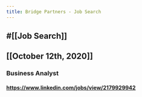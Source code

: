 ```yaml
---
title: Bridge Partners - Job Search
---
```


## #[[Job Search]]

## 

## [[October 12th, 2020]]
### Business Analyst
#### https://www.linkedin.com/jobs/view/2179929942
